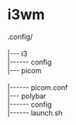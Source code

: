 # i3wm

.config/ <br/>  
|--- i3  <br/> 
|------ config <br/> 
|--- picom <br/>  
|------ picom.conf <br/> 
|--- polybar <br/> 
|------ config <br/> 
|------ launch.sh <br/> 
